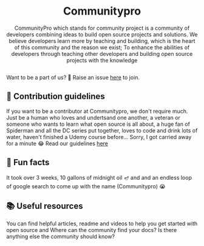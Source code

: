 <h1 align="center">Communitypro</h1>
<p align="center">CommunityPro which stands for community project is a community of developers combining ideas to build open source projects and solutions. We believe developers learn more by teaching and building, which is the heart of this community and the reason we exist; To enhance the abilities of developers through teaching other developers and building open source projects with the knowledge</p>

<p align="center"><img src=""></p>


<p>Want to be a part of us? 🤩 Raise an issue <a href="">here</a> to join.</p>


## 🦮 Contribution guidelines
If you want to be a contributor at Communitypro, we don't require much. Just be a human who loves and undertsand one another, a veteran or someone who wants to learn what open source is all about, a huge fan of Spiderman and all the DC series put together, loves to code and drink lots of water, haven't finished a Udemy course before... Sorry, I got carried away for a minute 😂 Read our guidelines <a href="">here</a>

## 🧸 Fun facts
It took over 3 weeks, 10 gallons of midnight oil 🪔 and and an endless loop of google search to come up with the name (Communitypro) 😭 

## 📚 Useful resources 
You can find helpful articles, readme and videos to help you get started with open source and Where can the community find your docs? Is there anything else the community should know?
